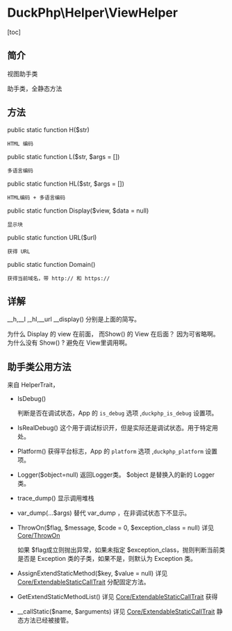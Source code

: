 # DuckPhp\Helper\ViewHelper
[toc]

## 简介

视图助手类

助手类，全静态方法
## 方法

public static function H($str)

    HTML 编码
public static function L($str, $args = [])

    多语言编码
public static function HL($str, $args = [])

    HTML编码 + 多语言编码
public static function Display($view, $data = null)

    显示块
public static function URL($url)

    获得 URL
public static function Domain()


    获得当前域名，带 http:// 和 https://
    
## 详解
__h,__l ,_hl,__url __display() 分别是上面的简写。


为什么 Display 的 view 在前面， 而Show() 的 View 在后面？ 因为可省略啊。
为什么没有 Show() ? 避免在 View里调用啊。


## 助手类公用方法

来自 HelperTrait，

- IsDebug()

    判断是否在调试状态，App 的  `is_debug` 选项 ,`duckphp_is_debug` 设置项。
    
- IsRealDebug()
    这个用于调试标识开，但是实际还是调试状态。用于特定用处。
    
- Platform()
    获得平台标志，App 的  `platform` 选项 ,`duckphp_platform` 设置项。
    
- Logger($object=null)
    返回Logger类。
    $object 是替换入的新的 Logger 类。
    
- trace_dump()
    显示调用堆栈
    
- var_dump(...$args)
    替代 var_dump ，在非调试状态下不显示。
    
- ThrowOn($flag, $message, $code = 0, $exception_class = null) 详见 [Core/ThrowOn](Core-ThrowOn.md)

    如果 $flag成立则抛出异常，如果未指定 $exception_class，抛则判断当前类是否是 Exception 类的子类，如果不是，则默认为 Exception 类。    
- AssignExtendStaticMethod($key, $value = null)   详见 [Core/ExtendableStaticCallTrait](Core-ExtendableStaticCallTrait.md)
    分配固定方法。

- GetExtendStaticMethodList() 详见 [Core/ExtendableStaticCallTrait](Core-ExtendableStaticCallTrait.md)
    获得
- \_\_callStatic($name, $arguments) 详见 [Core/ExtendableStaticCallTrait](Core-ExtendableStaticCallTrait.md)
    静态方法已经被接管。



